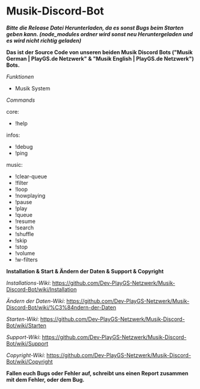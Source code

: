 # Musik-Discord-Bot

***Bitte die Release Datei Herunterladen, da es sonst Bugs beim Starten geben kann. (node_modules ordner wird sonst neu Heruntergeladen und es wird nicht richtig geladen)***

**Das ist der Source Code von unseren beiden Musik Discord Bots ("Musik German | PlayGS.de Netzwerk" &amp; "Musik English | PlayGS.de Netzwerk") Bots.**
 
 
*Funktionen*

- Musik System
 
 
*Commands*

core:
- !help

infos:
- !debug
- !ping

music:
- !clear-queue
- !filter
- !loop
- !nowplaying
- !pause
- !play
- !queue
- !resume
- !search
- !shuffle
- !skip
- !stop
- !volume
- !w-filters


**Installation & Start & Ändern der Daten & Support & Copyright**

*Installations-Wiki*: https://github.com/Dev-PlayGS-Netzwerk/Musik-Discord-Bot/wiki/Installation

*Ändern der Daten-Wiki*: https://github.com/Dev-PlayGS-Netzwerk/Musik-Discord-Bot/wiki/%C3%84ndern-der-Daten

*Starten-Wiki*: https://github.com/Dev-PlayGS-Netzwerk/Musik-Discord-Bot/wiki/Starten

*Support-Wiki*: https://github.com/Dev-PlayGS-Netzwerk/Musik-Discord-Bot/wiki/Support

*Copyright-Wiki*: https://github.com/Dev-PlayGS-Netzwerk/Musik-Discord-Bot/wiki/Copyright
 
 
**Fallen euch Bugs oder Fehler auf, schreibt uns
einen Report zusammen mit dem Fehler, oder dem Bug.**
